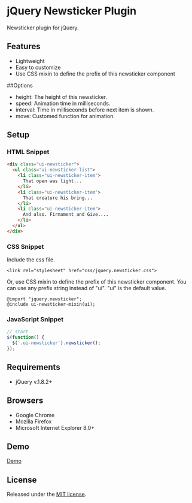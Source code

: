 # jQuery Newsticker Plugin
Newsticker plugin for jQuery.

## Features
- Lightweight
- Easy to customize
- Use CSS mixin to define the prefix of this newsticker component 

##Options
- height: The height of this newsticker.
- speed: Animation time in milliseconds.
- interval: Time in milliseconds before next item is shown.
- move: Customed function for animation.

## Setup
### HTML Snippet

```html
<div class="ui-newsticker">
  <ul class="ui-newsticker-list">
    <li class="ui-newsticker-item">
      That open was light...
    </li>
    <li class="ui-newsticker-item">
      That creature his bring...
    </li>
    <li class="ui-newsticker-item">
      And also. Firmament and Give....
    </li>
  </ul>
</div>
```

### CSS Snippet
Include the css file. 

	<link rel="stylesheet" href="css/jquery.newsticker.css">

Or, use CSS mixin to define the prefix of this newsticker component. You can use any prefix string instead of "ui". "ui" is the default value.

	@import "jquery.newsticker";
	@include ui-newsticker-mixin(ui);

### JavaScript Snippet

```javascript
// start
$(function() {
  $('.ui-newsticker').newsticker();
});
```

## Requirements
- jQuery v.1.8.2+

## Browsers
- Google Chrome
- Mozilla Firefox
- Microsoft Internet Explorer 8.0+

## Demo
[Demo](http://cythilya.github.io/jquery-newsticker)

## License
Released under the [MIT license](http://opensource.org/licenses/MIT).